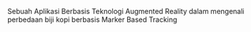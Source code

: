 Sebuah Aplikasi Berbasis Teknologi Augmented Reality dalam mengenali perbedaan biji kopi berbasis Marker Based Tracking 
